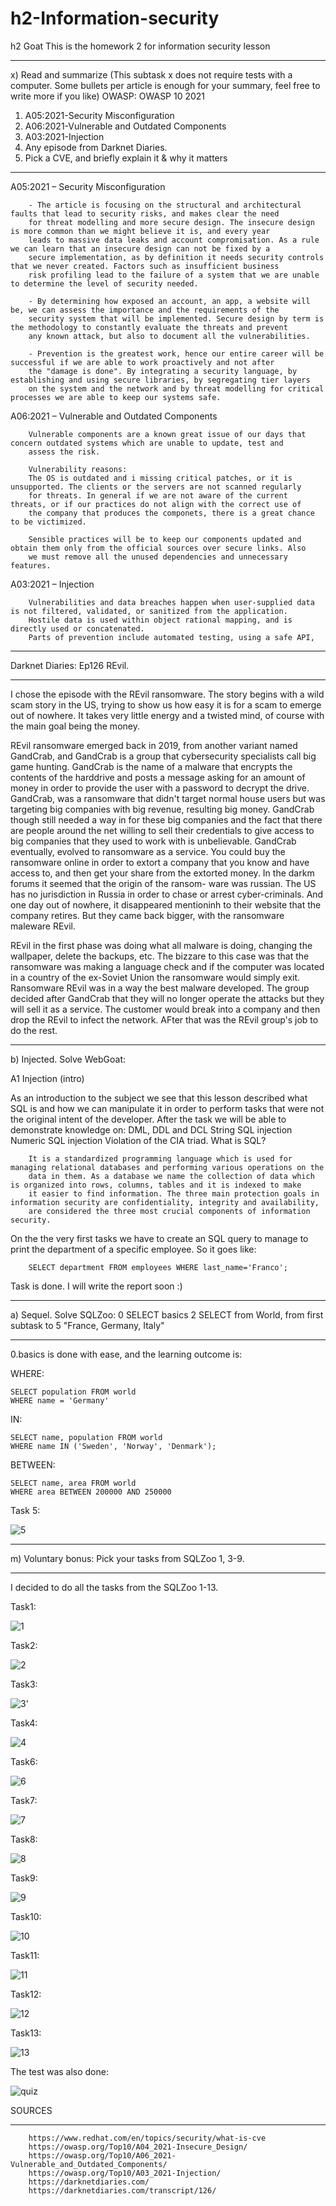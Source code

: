 # h2-Information-security
h2 Goat This is the homework 2 for information security lesson

_________________________________________________________________________________________________________________________________________________________________
x) Read and summarize (This subtask x does not require tests with a computer. Some bullets per article is enough for your summary, feel free to write more if you like)
OWASP: OWASP 10 2021
1. A05:2021-Security Misconfiguration
2. A06:2021-Vulnerable and Outdated Components
3. A03:2021-Injection
4. Any episode from Darknet Diaries.
5. Pick a CVE, and briefly explain it & why it matters
___________________________________________________________________________________________________________________________________________________________________
A05:2021 – Security Misconfiguration

        - The article is focusing on the structural and architectural faults that lead to security risks, and makes clear the need 
        for threat modelling and more secure design. The insecure design is more common than we might believe it is, and every year 
        leads to massive data leaks and account compromisation. As a rule we can learn that an insecure design can not be fixed by a 
        secure implementation, as by definition it needs security controls that we never created. Factors such as insufficient business 
        risk profiling lead to the failure of a system that we are unable to determine the level of security needed.

        - By determining how exposed an account, an app, a website will be, we can assess the importance and the requirements of the 
        security system that will be implemented. Secure design by term is the methodology to constantly evaluate the threats and prevent 
        any known attack, but also to document all the vulnerabilities.
        
        - Prevention is the greatest work, hence our entire career will be successful if we are able to work proactively and not after 
        the "damage is done". By integrating a security language, by establishing and using secure libraries, by segregating tier layers
        on the system and the network and by threat modelling for critical processes we are able to keep our systems safe. 
        
A06:2021 – Vulnerable and Outdated Components

        Vulnerable components are a known great issue of our days that concern outdated systems which are unable to update, test and 
        assess the risk. 
        
        Vulnerability reasons:
        The OS is outdated and i missing critical patches, or it is unsupported. The clients or the servers are not scanned regularly 
        for threats. In general if we are not aware of the current threats, or if our practices do not align with the correct use of 
        the company that produces the componets, there is a great chance to be victimized. 
        
        Sensible practices will be to keep our components updated and obtain them only from the official sources over secure links. Also
        we must remove all the unused dependencies and unnecessary features. 
        
A03:2021 – Injection

        Vulnerabilities and data breaches happen when user-supplied data is not filtered, validated, or sanitized from the application. 
        Hostile data is used within object rational mapping, and is directly used or concatenated. 
        Parts of prevention include automated testing, using a safe API, 
___________________________________________________________________________________________________________________________________________________________        
Darknet Diaries: Ep126 REvil.
__________________________________________________________________________________________________________________________________________________________________

I chose the episode with the REvil ransomware. The story begins with a wild scam story in the US, trying to show us how easy 
it is for a scam to emerge out of nowhere. It takes very little energy and a twisted mind, of course with the main goal being 
the money.
        
REvil ransomware emerged back in 2019, from another variant named GandCrab, and GandCrab is a group that cybersecurity specialists
call big game hunting. 
GandCrab is the name of a malware that encrypts the contents of the harddrive and posts a message asking for an amount of money in
order to provide the user with a password to decrypt the drive. GandCrab, was a ransomware that didn't target normal house users but
was targeting big companies with big revenue, resulting big money. GandCrab though still needed a way in for these big companies
        and the fact that there are people around the net willing to sell their credentials to give access to big companies that they used to 
        work with is unbelievable. 
        GandCrab eventually, evolved to ransomware as a service. You could buy the ransomware online in order to extort a company that you 
        know and have access to, and then get your share from the extorted money. In the darkm forums it seemed that the origin of the ransom-
        ware was russian. The US has no jurisdiction in Russia in order to chase or arrest cyber-criminals. And one day out of nowhere, it 
        disappeared mentioninh to their website that the company retires. But they came back bigger, with the ransomware maleware REvil.

REvil in the first phase was doing what all malware is doing, changing the wallpaper, delete the backups, etc. The bizzare to this 
        case was that the ransomware was making a language check and if the computer was located in a country of the ex-Soviet Union the 
        ransomware would simply exit. Ransomware REvil was in a way the best malware developed. The group decided after GandCrab that they 
        will no longer operate the attacks but they will sell it as a service. The customer would break into a company and then drop the REvil
        to infect the network. AFter that was the REvil group's job to do the rest.
___________________________________________________________________________________________________________________________________________________________________
b) Injected. Solve WebGoat:

A1 Injection (intro)                     

As an introduction to the subject we see that this lesson described what SQL is and how we can manipulate it in order to perform tasks 
that were not the original intent of the developer. 
After the task we will be able to demonstrate knowledge on:
        DML, DDL and DCL
        String SQL injection 
        Numeric SQL injection 
        Violation of the CIA triad.
What is SQL?

        It is a standardized programming language which is used for managing relational databases and performing various operations on the 
        data in them. As a database we name the collection of data which is organized into rows, columns, tables and it is indexed to make 
        it easier to find information. The three main protection goals in information security are confidentiality, integrity and availability, 
        are considered the three most crucial components of information security. 
        
On the the very first tasks we have to create an SQL query to manage to print the department of a specific employee. So it goes like:

        SELECT department FROM employees WHERE last_name='Franco';
        


Task is done. I will write the report soon :)
___________________________________________________________________________________________________________________________________________________________________
a) Sequel. Solve SQLZoo:
0 SELECT basics
2 SELECT from World, from first subtask to 5 "France, Germany, Italy"
___________________________________________________________________________________________________________________________________________________________________

0.basics is done with ease, and the learning outcome is:

WHERE: 

    SELECT population FROM world 
    WHERE name = 'Germany'

IN:

    SELECT name, population FROM world
    WHERE name IN ('Sweden', 'Norway', 'Denmark');
    
BETWEEN:

    SELECT name, area FROM world
    WHERE area BETWEEN 200000 AND 250000
    
Task 5:

![5](https://user-images.githubusercontent.com/113516460/215791516-5da69ec2-e67a-4991-8029-b7d11d8c2652.JPG)




___________________________________________________________________________________________________________________________________________________________________
m) Voluntary bonus: Pick your tasks from SQLZoo 1, 3-9.
___________________________________________________________________________________________________________________________________________________________________
I decided to do all the tasks from the SQLZoo 1-13.

Task1:

![1](https://user-images.githubusercontent.com/113516460/215804042-91eed3d7-6254-4f9d-a999-7d7c481877d1.JPG)

Task2:

![2](https://user-images.githubusercontent.com/113516460/215804074-d174bf09-c016-4cd8-8e66-aa4717c0918f.JPG)

Task3:

![3'](https://user-images.githubusercontent.com/113516460/215804175-0fdc28c8-057b-46c6-a8f5-8a06d1a5f6ae.JPG)

Task4:

![4](https://user-images.githubusercontent.com/113516460/215804227-bb1f4f02-e878-4091-a767-56808946cfba.JPG)

Task6:

![6](https://user-images.githubusercontent.com/113516460/215804288-a7681d99-cf35-4a7d-898d-e19b3e26fd63.JPG)

Task7:

![7](https://user-images.githubusercontent.com/113516460/215804332-1b83b5de-3dc6-43b7-a0b5-1f1d03217fe5.JPG)

Task8:

![8](https://user-images.githubusercontent.com/113516460/215804365-cd40be67-463e-44e0-bad6-71e08960ae19.JPG)

Task9:

![9](https://user-images.githubusercontent.com/113516460/215804434-02df1246-8854-4326-9a0a-c7eb7773340e.JPG)

Task10:

![10](https://user-images.githubusercontent.com/113516460/215804452-3aea2bd5-5184-4a07-9d46-829d8762a89d.JPG)

Task11:

![11](https://user-images.githubusercontent.com/113516460/215804481-c471db74-a539-41c7-813b-f65cd6e45685.JPG)

Task12:

![12](https://user-images.githubusercontent.com/113516460/215804524-8a74010c-6b15-4b75-bb4c-e2a9ca32747f.JPG)

Task13:

![13](https://user-images.githubusercontent.com/113516460/215804586-23225f58-deae-427b-ad9b-fa671efcdda8.JPG)

The test was also done:

![quiz](https://user-images.githubusercontent.com/113516460/215805012-8dc6e050-cffa-4403-a4f9-93cb2bea6158.JPG)

SOURCES
_______________________________________________________________________________________________________________________________________________________________
        https://www.redhat.com/en/topics/security/what-is-cve
        https://owasp.org/Top10/A04_2021-Insecure_Design/
        https://owasp.org/Top10/A06_2021-Vulnerable_and_Outdated_Components/
        https://owasp.org/Top10/A03_2021-Injection/
        https://darknetdiaries.com/
        https://darknetdiaries.com/transcript/126/
        
